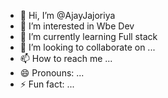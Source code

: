 - 👋 Hi, I’m @AjayJajoriya
- 👀 I’m interested in Wbe Dev
- 🌱 I’m currently learning Full stack
- 💞️ I’m looking to collaborate on ...
- 📫 How to reach me ...
- 😄 Pronouns: ...
- ⚡ Fun fact: ...

<!---
AjayJajoriya/AjayJajoriya is a ✨ special ✨ repository because its `README.md` (this file) appears on your GitHub profile.
You can click the Preview link to take a look at your changes.
--->
